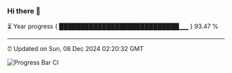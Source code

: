 ### Hi there 👋

⏳ Year progress { ████████████████████████████▁▁ } 93.47 %

---

⏰ Updated on Sun, 08 Dec 2024 02:20:32 GMT

![Progress Bar CI](https://github.com/IshwaranRudhara/GIT-ACTION/workflows/Progress%20Bar%20CI/badge.svg)
